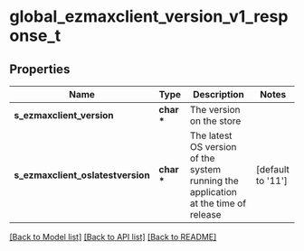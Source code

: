 # global_ezmaxclient_version_v1_response_t

## Properties
Name | Type | Description | Notes
------------ | ------------- | ------------- | -------------
**s_ezmaxclient_version** | **char \*** | The version on the store | 
**s_ezmaxclient_oslatestversion** | **char \*** | The latest OS version of the system running the application at the time of release | [default to '11']

[[Back to Model list]](../README.md#documentation-for-models) [[Back to API list]](../README.md#documentation-for-api-endpoints) [[Back to README]](../README.md)


